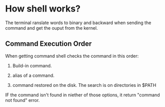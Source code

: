 # How shell works?

The terminal ranslate words to binary and backward when sending the command and get the ouput from the kernel.

## Command Execution Order

When getting command shell checks the command in this order:

1) Build-in command.

2) alias of a command.

3) command restored on the disk. The search is on directories in $PATH

IF the command isn't found in niether of those options, it return "command not found" error.